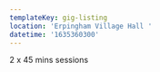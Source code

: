 ```yaml
---
templateKey: gig-listing
location: 'Erpingham Village Hall '
datetime: '1635360300'
---
```

2 x 45 mins sessions